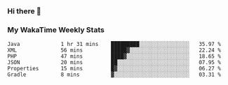 ### Hi there 👋

<!--
**royschrauwen/royschrauwen** is a ✨ _special_ ✨ repository because its `README.md` (this file) appears on your GitHub profile.

Here are some ideas to get you started:

- 🔭 I’m currently working on ...
- 🌱 I’m currently learning ...
- 👯 I’m looking to collaborate on ...
- 🤔 I’m looking for help with ...
- 💬 Ask me about ...
- 📫 How to reach me: ...
- 😄 Pronouns: ...
- ⚡ Fun fact: ...
-->


### My WakaTime Weekly Stats
<!--START_SECTION:waka-->

```text
Java             1 hr 31 mins    █████████░░░░░░░░░░░░░░░░   35.97 %
XML              56 mins         █████▓░░░░░░░░░░░░░░░░░░░   22.24 %
PHP              47 mins         ████▓░░░░░░░░░░░░░░░░░░░░   18.65 %
JSON             20 mins         ██░░░░░░░░░░░░░░░░░░░░░░░   07.95 %
Properties       15 mins         █▓░░░░░░░░░░░░░░░░░░░░░░░   06.27 %
Gradle           8 mins          ▓░░░░░░░░░░░░░░░░░░░░░░░░   03.31 %
```

<!--END_SECTION:waka-->
